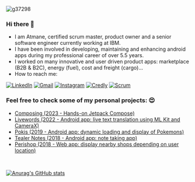 ![g37298](https://user-images.githubusercontent.com/42352387/171279605-f5f87b75-2789-4b2b-b147-ce3084822682.png)

### Hi there 👋

- I am Atmane, certified scrum master, product owner and a senior software engineer currently working at IBM.
- I have been involved in developing, maintaining and enhancing android apps during my professional career of over 5.5 years. 
- I worked on many innovative and user driven product apps: marketplace (B2B & B2C), energy (fuel), cost and freight (cargo)...  
- How to reach me: 

<a href="https://www.linkedin.com/in/atmanetaoussi/">![LinkedIn](https://img.shields.io/badge/linkedin-%230077B5.svg?style=for-the-badge&logo=linkedin&logoColor=white)</a> 
<a href="mailto:atmane.taoussi@gmail.com">![Gmail](https://img.shields.io/badge/Gmail-D14836?style=for-the-badge&logo=gmail&logoColor=white)</a> <a href="https://www.instagram.com/atmanetaoussi/">![Instagram](https://img.shields.io/badge/Instagram-%23E4405F.svg?style=for-the-badge&logo=Instagram&logoColor=white)</a>
<a href="https://www.credly.com/users/atmane-taoussi/badges">![Credly](https://img.shields.io/badge/Certifications-white?style=for-the-badge&logo=credly&logoColor=black)</a>
<a href="https://www.scrum.org/user/571133">![Scrum](https://img.shields.io/badge/Scrum%20Profile-darkgreen?style=for-the-badge)</a>





### Feel free to check some of my personal projects: 😍
  - <a href="https://github.com/atidevs/composing">Composing (2023 - Hands-on Jetpack Compose)</a>
  - <a href="https://github.com/atidevs/livewords">Livewords (2022 - Android app: live text translation using ML Kit and CameraX)</a>
  - <a href="https://github.com/atidevs/pokis">Pokis (2019 - Android app: dynamic loading and display of Pokemons)</a>
  - <a href="https://github.com/atidevs/Tealer-Notes">Tealer Notes (2018 - Android app: note taking app)</a>
  - <a href="https://github.com/atidevs/perishop">Perishop (2018 - Web app: display nearby shops depending on user location)</a>

<br/>

[![Anurag's GitHub stats](https://github-readme-stats.vercel.app/api?username=atidevs&count_private=true&show_icons=true&theme=chartreuse-dark)](https://github.com/anuraghazra/github-readme-stats)



<!--
**atidevs/atidevs** is a ✨ _special_ ✨ repository because its `README.md` (this file) appears on your GitHub profile.

Here are some ideas to get you started:

- 🔭 I’m currently working on ...
- 🌱 I’m currently learning ...
- 👯 I’m looking to collaborate on ...
- 🤔 I’m looking for help with ...
- 💬 Ask me about ...
- 📫 How to reach me: ...
- 😄 Pronouns: ...
- ⚡ Fun fact: ...
-->

